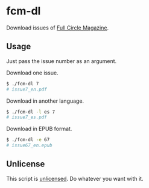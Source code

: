# fcm-dl

Download issues of [Full Circle Magazine](http://fullcirclemagazine.org/).



## Usage

Just pass the issue number as an argument.

Download one issue.

```bash
$ ./fcm-dl 7
# issue7_en.pdf
```

<!-- Download a series.
```bash
$ ./fcm-dl 7 9
# issue7_en.pdf, issue8_en.pdf, issue9_en.pdf
``` -->

Download in another language.

```bash
$ ./fcm-dl -l es 7
# issue7_es.pdf
```

Download in EPUB format.

```bash
$ ./fcm-dl -e 67
# issue67_en.epub
```



## Unlicense

This script is [unlicensed](https://unlicense.org/). Do whatever you want with it.
